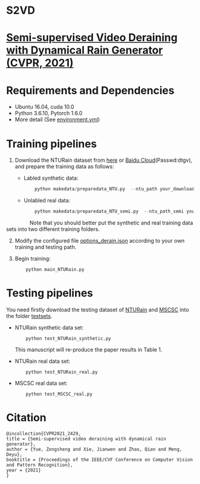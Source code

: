 # S2VD
# [Semi-supervised Video Deraining with Dynamical Rain Generator (CVPR, 2021)](https://arxiv.org/abs/2103.07939)

# Requirements and Dependencies
* Ubuntu 16.04, cuda 10.0
* Python 3.6.10, Pytorch 1.6.0
* More detail (See [environment.yml](environment.yml))

# Training pipelines
1. Download the NTURain dataset from [here](https://github.com/hotndy/SPAC-SupplementaryMaterials) or [Baidu Cloud](https://pan.baidu.com/s/1MrIU8RFedfw2ptuuVtHYVA)(Passwd:dtgv), and prepare the training data as follows:
    - Labled synthetic data:
        ```python
            python makedata/preparedata_NTU.py  --ntu_path your_downloaded_synthetic_path --train_path your_saved_train_path 
        ```

    - Unlabled real data:

        ```python
            python makedata/preparedata_NTU_semi.py  --ntu_path_semi your_downloaded_real_path --train_path your_saved_train_path
        ```

&nbsp; &nbsp; &nbsp; &nbsp; &nbsp; &nbsp; &nbsp; &nbsp; Note that you should better put the synthetic and real training data sets into two different training folders.

2. Modify the configured file [options_derain.json](options_derain.json) according to your own training and testing path. 

3. Begin training:

    ```
        python main_NTURain.py
    ```

# Testing pipelines
You need firstly download the testing dataset of [NTURain](https://github.com/hotndy/SPAC-SupplementaryMaterials) and [MSCSC](MSCS://github.com/MinghanLi/MS-CSC-Rain-Streak-Removal) into the folder [testsets](testsets).

+ NTURain synthetic data set:
    ```
        python test_NTURain_synthetic.py
    ```

    This manuscript will re-produce the paper results in Table 1. 


+ NTURain real data set:
    ```
        python test_NTURain_real.py
    ```

+ MSCSC real data set:
    ```
        python test_MSCSC_real.py
    ```


# Citation
```
@incollection{CVPR2021_2429,
title = {Semi-supervised video deraining with dynamical rain generator},
author = {Yue, Zongsheng and Xie, Jianwen and Zhao, Qian and Meng, Deyu},
booktitle = {Proceedings of the IEEE/CVF Conference on Computer Vision and Pattern Recognition},
year = {2021}
}
```
